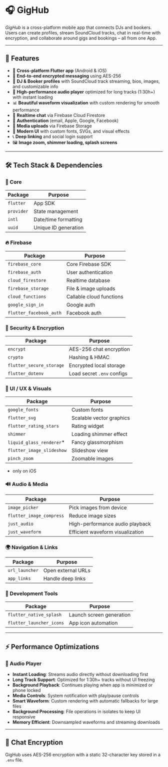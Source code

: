 # 🎧 GigHub

_GigHub_ is a cross-platform mobile app that connects DJs and bookers. Users can create profiles, stream SoundCloud tracks, chat in real-time with encryption, and collaborate around gigs and bookings – all from one App.

---

## 🚀 Features

- 📱 **Cross-platform Flutter app** (Android & iOS)
- 🔐 **End-to-end encrypted messaging** using AES-256
- 👤 **DJ & Booker profiles** with SoundCloud track streaming, bios, images, and customizable info
- 🎵 **High-performance audio player** optimized for long tracks (1:30h+) with instant loading
- 📊 **Beautiful waveform visualization** with custom rendering for smooth performance
- 📨 **Realtime chat** via Firebase Cloud Firestore
- 🧾 **Authentication** (email, Apple, Google, Facebook)
- 📂 **Media uploads** via Firebase Storage
- 🎨 **Modern UI** with custom fonts, SVGs, and visual effects
- 📞 **Deep linking** and social login support
- 🖼️ **Image zoom, shimmer loading, splash screens**

---

## 🛠️ Tech Stack & Dependencies

### 📱 Core

| Package              | Purpose                       |
|----------------------|-------------------------------|
| `flutter`            | App SDK                       |
| `provider`           | State management              |
| `intl`               | Date/time formatting          |
| `uuid`               | Unique ID generation          |

### 🔥 Firebase

| Package                  | Purpose                                |
|--------------------------|----------------------------------------|
| `firebase_core`          | Core Firebase SDK                      |
| `firebase_auth`          | User authentication                   |
| `cloud_firestore`        | Realtime database                      |
| `firebase_storage`       | File & image uploads                   |
| `cloud_functions`        | Callable cloud functions               |
| `google_sign_in`         | Google auth                            |
| `flutter_facebook_auth`  | Facebook auth                          |

### 🔐 Security & Encryption

| Package                | Purpose                     |
|------------------------|-----------------------------|
| `encrypt`              | AES-256 chat encryption     |
| `crypto`               | Hashing & HMAC              |
| `flutter_secure_storage` | Encrypted local storage    |
| `flutter_dotenv`       | Load secret `.env` configs  |

### 🎨 UI / UX & Visuals

| Package                   | Purpose                          |
|---------------------------|----------------------------------|
| `google_fonts`            | Custom fonts                     |
| `flutter_svg`             | Scalable vector graphics         |
| `flutter_rating_stars`    | Rating widget                    |
| `shimmer`                 | Loading shimmer effect           |
| `liquid_glass_renderer`*   | Fancy glassmorphism              |
| `flutter_image_slideshow` | Slideshow view                   |
| `pinch_zoom`              | Zoomable images                  |
* only on iOS

### 🔊 Audio & Media

| Package                   | Purpose                           |
|---------------------------|-----------------------------------|
| `image_picker`            | Pick images from device           |
| `flutter_image_compress`  | Reduce image sizes                |
| `just_audio`              | High-performance audio playback   |
| `just_waveform`           | Efficient waveform visualization  |


### 🌍 Navigation & Links

| Package         | Purpose                        |
|-----------------|--------------------------------|
| `url_launcher`  | Open external URLs             |
| `app_links`     | Handle deep links              |

### 🧪 Development Tools

| Package           | Purpose                     |
|-------------------|-----------------------------|
| `flutter_native_splash` | Launch screen generation |
| `flutter_launcher_icons` | App icon automation   |

---

## ⚡ Performance Optimizations

### 🎵 Audio Player
- **Instant Loading**: Streams audio directly without downloading first
- **Long Track Support**: Optimized for 1:30h+ tracks without UI freezing
- **Background Playback**: Continues playing when app is minimized or phone locked
- **Media Controls**: System notification with play/pause controls
- **Smart Waveform**: Custom rendering with automatic fallbacks for large files
- **Background Processing**: File operations in isolates to keep UI responsive
- **Memory Efficient**: Downsampled waveforms and streaming downloads

---

## 🔐 Chat Encryption

GigHub uses AES-256 encryption with a static 32-character key stored in a `.env` file.

